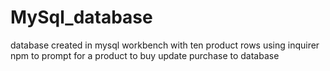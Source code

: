 # MySql_database
database created in mysql workbench with ten product rows
using inquirer npm to prompt for a product to buy
update purchase to database
